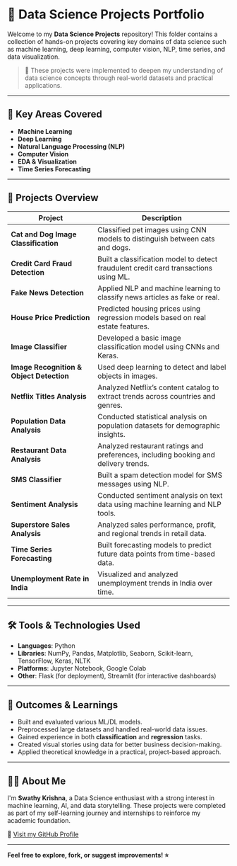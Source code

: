 # 🤖 Data Science Projects Portfolio

Welcome to my **Data Science Projects** repository! This folder contains a collection of hands-on projects covering key domains of data science such as machine learning, deep learning, computer vision, NLP, time series, and data visualization.

> 📌 These projects were implemented to deepen my understanding of data science concepts through real-world datasets and practical applications.

---

## 🧠 Key Areas Covered

- **Machine Learning**
- **Deep Learning**
- **Natural Language Processing (NLP)**
- **Computer Vision**
- **EDA & Visualization**
- **Time Series Forecasting**

---

## 📁 Projects Overview

| Project | Description |
|---------|-------------|
| **Cat and Dog Image Classification** | Classified pet images using CNN models to distinguish between cats and dogs. |
| **Credit Card Fraud Detection** | Built a classification model to detect fraudulent credit card transactions using ML. |
| **Fake News Detection** | Applied NLP and machine learning to classify news articles as fake or real. |
| **House Price Prediction** | Predicted housing prices using regression models based on real estate features. |
| **Image Classifier** | Developed a basic image classification model using CNNs and Keras. |
| **Image Recognition & Object Detection** | Used deep learning to detect and label objects in images. |
| **Netflix Titles Analysis** | Analyzed Netflix’s content catalog to extract trends across countries and genres. |
| **Population Data Analysis** | Conducted statistical analysis on population datasets for demographic insights. |
| **Restaurant Data Analysis** | Analyzed restaurant ratings and preferences, including booking and delivery trends. |
| **SMS Classifier** | Built a spam detection model for SMS messages using NLP. |
| **Sentiment Analysis** | Conducted sentiment analysis on text data using machine learning and NLP tools. |
| **Superstore Sales Analysis** | Analyzed sales performance, profit, and regional trends in retail data. |
| **Time Series Forecasting** | Built forecasting models to predict future data points from time-based data. |
| **Unemployment Rate in India** | Visualized and analyzed unemployment trends in India over time. |

---

## 🛠️ Tools & Technologies Used

- **Languages**: Python
- **Libraries**: NumPy, Pandas, Matplotlib, Seaborn, Scikit-learn, TensorFlow, Keras, NLTK
- **Platforms**: Jupyter Notebook, Google Colab
- **Other**: Flask (for deployment), Streamlit (for interactive dashboards)

---

## 🎯 Outcomes & Learnings

- Built and evaluated various ML/DL models.
- Preprocessed large datasets and handled real-world data issues.
- Gained experience in both **classification** and **regression** tasks.
- Created visual stories using data for better business decision-making.
- Applied theoretical knowledge in a practical, project-based approach.

---

## 🙋‍♀️ About Me

I'm **Swathy Krishna**, a Data Science enthusiast with a strong interest in machine learning, AI, and data storytelling. These projects were completed as part of my self-learning journey and internships to reinforce my academic foundation.

🔗 [Visit my GitHub Profile](https://github.com/SwathyKrishna02)

---

**Feel free to explore, fork, or suggest improvements! ⭐**
